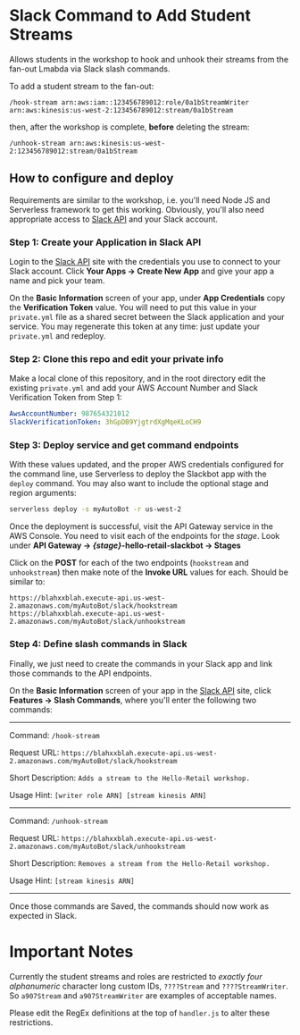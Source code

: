 # Slack Command to Add Student Streams

Allows students in the workshop to hook and unhook their streams from
 the fan-out Lmabda via Slack slash commands.

To add a student stream to the fan-out:

```
/hook-stream arn:aws:iam::123456789012:role/0a1bStreamWriter arn:aws:kinesis:us-west-2:123456789012:stream/0a1bStream
```

then, after the workshop is complete, **before** deleting the stream:

```
/unhook-stream arn:aws:kinesis:us-west-2:123456789012:stream/0a1bStream
```

## How to configure and deploy

Requirements are similar to the workshop, i.e. you'll need Node JS and Serverless framework to get this
 working. Obviously, you'll also need appropriate access to [Slack API](https://api.slack.com/) and your Slack account.

### Step 1: Create your Application in Slack API

Login to the [Slack API](https://api.slack.com/) site with the credentials you use to connect to your Slack account.
 Click **Your Apps -> Create New App** and give your app a name and pick your team.

On the **Basic Information** screen of your app, under **App Credentials** copy the **Verification Token** value.
 You will need to put this value in your `private.yml` file as a shared secret between the Slack application and
 your service. You may regenerate this token at any time: just update your `private.yml` and redeploy.

### Step 2: Clone this repo and edit your private info

Make a local clone of this repository, and in the root directory edit the existing `private.yml`
 and add your AWS Account Number and Slack Verification Token from Step 1:

```yaml
AwsAccountNumber: 987654321012
SlackVerificationToken: 3hGpDB9YjgtrdXgMqeKLoCH9
```

### Step 3: Deploy service and get command endpoints

With these values updated, and the proper AWS credentials configured for the command line, use Serverless to
  deploy the Slackbot app with the `deploy` command. You may also want to include the optional stage and region arguments:

```bash
serverless deploy -s myAutoBot -r us-west-2
```

Once the deployment is successful, visit the API Gateway service in the AWS Console. You need to visit
 each of the endpoints for the *stage*. Look under **API Gateway -> _{stage}_-hello-retail-slackbot -> Stages**

Click on the **POST** for each of the two endpoints (`hookstream` and `unhookstream`) then make note of
 the **Invoke URL** values for each. Should be similar to:

```
https://blahxxblah.execute-api.us-west-2.amazonaws.com/myAutoBot/slack/hookstream
https://blahxxblah.execute-api.us-west-2.amazonaws.com/myAutoBot/slack/unhookstream
```

### Step 4: Define slash commands in Slack

Finally, we just need to create the commands in your Slack app and link those commands to the API endpoints.

On the **Basic Information** screen of your app in the [Slack API](https://api.slack.com/) site, click **Features -> Slash Commands**, where you'll enter
 the following two commands:

---
Command: `/hook-stream`

Request URL: `https://blahxxblah.execute-api.us-west-2.amazonaws.com/myAutoBot/slack/hookstream`

Short Description: `Adds a stream to the Hello-Retail workshop.`

Usage Hint: `[writer role ARN] [stream kinesis ARN]`

---
Command: `/unhook-stream`

Request URL: `https://blahxxblah.execute-api.us-west-2.amazonaws.com/myAutoBot/slack/unhookstream`

Short Description: `Removes a stream from the Hello-Retail workshop.`

Usage Hint: `[stream kinesis ARN]`

---
Once those commands are Saved, the commands should now work as expected in Slack.

# Important Notes

Currently the student streams and roles are restricted to _exactly four alphanumeric_ character long custom IDs,
 `????Stream` and `????StreamWriter`. So `a907Stream` and `a907StreamWriter` are examples of acceptable
  names.

Please edit the RegEx definitions at the top of `handler.js` to alter these restrictions.
